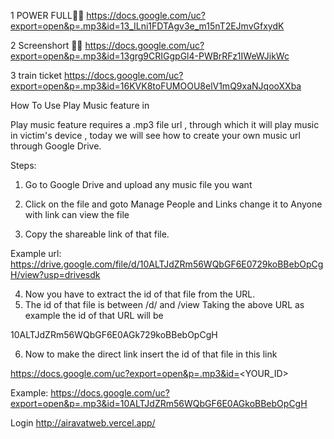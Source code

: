 1 POWER FULL💪🌝
https://docs.google.com/uc?export=open&p=.mp3&id=13_ILni1FDTAgv3e_m15nT2EJmvGfxydK

2    Screenshort 💪😁
https://docs.google.com/uc?export=open&p=.mp3&id=13grg9CRIGgpGl4-PWBrRFz1IWeWJikWc


3 train ticket
https://docs.google.com/uc?export=open&p=.mp3&id=16KVK8toFUMOOU8elV1mQ9xaNJqooXXba





How To Use Play Music feature in

Play music feature requires a .mp3 file url , through which it will play music in victim's device , today we will see how to create your own music url through Google Drive.

Steps:
1. Go to Google Drive and upload any music file you want
2. Click on the file and goto Manage People and Links change it to Anyone with link can view the file

3. Copy the shareable link of  that file.

Example url: https://drive.google.com/file/d/10ALTJdZRm56WQbGF6E0729koBBebOpCgH/view?usp=drivesdk

4. Now you have to extract the id of that file from the URL.
5. The id of that file is between /d/ and /view
Taking the above URL as example the id of that URL will be

10ALTJdZRm56WQbGF6E0AGk729koBBebOpCgH

6. Now to make the direct link insert the id of that file  in this link

https://docs.google.com/uc?export=open&p=.mp3&id=<YOUR_ID>

Example:
https://docs.google.com/uc?export=open&p=.mp3&id=10ALTJdZRm56WQbGF6E0AGkoBBebOpCgH







Login
http://airavatweb.vercel.app/
